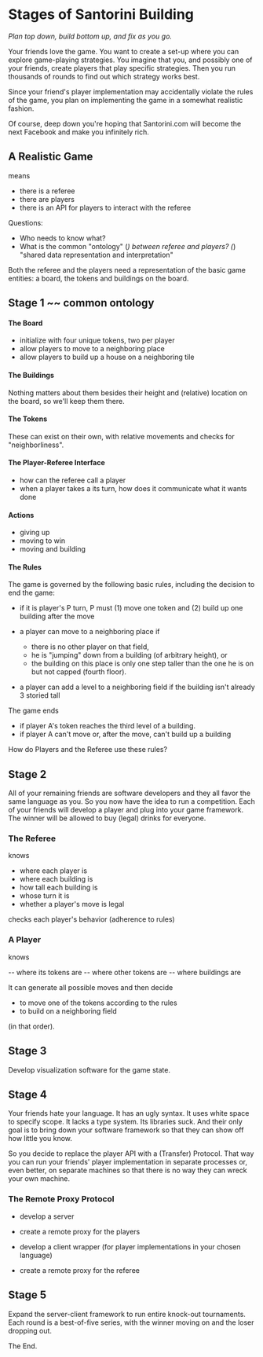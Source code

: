 # Stages of Santorini Building 

_Plan top down, build bottom up, and fix as you go._

Your friends love the game. You want to create a set-up where you can
explore game-playing strategies. You imagine that you, and possibly 
one of your friends, create players that play specific strategies. Then
you run thousands of rounds to find out which strategy works best. 

Since your friend's player implementation may accidentally violate the
rules of the game, you plan on implementing the game in a somewhat
realistic fashion. 

Of course, deep down you're hoping that Santorini.com will become the next
Facebook and make you infinitely rich.

## A Realistic Game 

means 

- there is a referee 
- there are players 
- there is an API for players to interact with the referee 

Questions: 

- Who needs to know what? 
- What is the common "ontology" (*) between referee and players? 
  (*) "shared data representation and interpretation"

Both the referee and the players need a representation of the basic game
entities: a board, the tokens and buildings on the board. 

## Stage 1 ~~ common ontology 

#### The Board

- initialize with four unique tokens, two per player 
- allow players to move to a neighboring place 
- allow players to build up a house on a neighboring tile 

#### The Buildings 

Nothing matters about them besides their height and (relative) location on
the board, so we'll keep them there. 

#### The Tokens

These can exist on their own, with relative movements and checks for
"neighborliness". 

#### The Player-Referee Interface

- how can the referee call a player 
- when a player takes a its turn, how does it communicate what it wants done

#### Actions 

- giving up 
- moving to win
- moving and building 

#### The Rules 

The game is governed by the following basic rules, including the decision
to end the game: 

- if it is player's P turn, P must (1) move one token and (2) build up one
  building after the move 

- a player can move to a neighboring place if 
  - there is no other player on that field, 
  - he is "jumping" down from a building (of arbitrary height), or
  - the building on this place is only one step taller than the one he is on
    but not capped (fourth floor). 

- a player can add a level to a neighboring field if the building isn't
  already 3 storied tall 

The game ends

- if player A's token reaches the third level of a building.
- if player A can't move or, after the move, can't build up a building

How do Players and the Referee use these rules? 

## Stage 2 

All of your remaining friends are software developers and they all favor
the same language as you. So you now have the idea to run a competition. 
Each of your friends will develop a player and plug into your game
framework. The winner will be allowed to buy (legal) drinks for everyone. 

### The Referee 

knows

- where each player is 
- where each building is 
- how tall each building is 
- whose turn it is 
- whether a player's move is legal 

checks each player's behavior (adherence to rules)

### A Player 

knows 

-- where its tokens are 
-- where other tokens are 
-- where buildings are 

It can generate all possible moves and then decide 
- to move one of the tokens according to the rules 
- to build on a neighboring field 

(in that order). 

## Stage 3

Develop visualization software for the game state. 

## Stage 4

Your friends hate your language. It has an ugly syntax. It uses white space
to specify scope. It lacks a type system. Its libraries suck. And their
only goal is to bring down your software framework so that they can show
off how little you know. 

So you decide to replace the player API with a (Transfer) Protocol. That
way you can run your friends' player implementation in separate processes
or, even better, on separate machines so that there is no way they can
wreck your own machine. 

### The Remote Proxy Protocol 

- develop a server 
- create a remote proxy for the players 

- develop a client wrapper (for player implementations in your chosen language)
- create a remote proxy for the referee  

## Stage 5 

Expand the server-client framework to run entire knock-out tournaments. 
Each round is a best-of-five series, with the winner moving on and the
loser dropping out. 

The End. 
